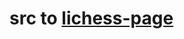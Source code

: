 # src to [lichess-page](https://chrome.google.com/webstore/detail/lichess-page/mckbhoccfkhafmkeiemcgoobfjplndin)

